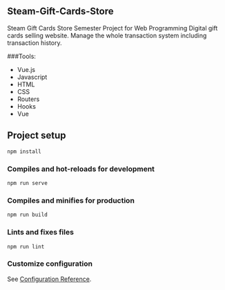 ## Steam-Gift-Cards-Store
Steam Gift Cards Store Semester Project for Web Programming Digital gift cards selling website. Manage the whole transaction system including transaction history.

###Tools:   
- Vue.js 
- Javascript 
- HTML 
- CSS 
- Routers 
- Hooks
- Vue

## Project setup
```
npm install
```

### Compiles and hot-reloads for development
```
npm run serve
```

### Compiles and minifies for production
```
npm run build
```

### Lints and fixes files
```
npm run lint
```

### Customize configuration
See [Configuration Reference](https://cli.vuejs.org/config/).
